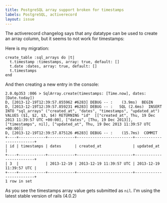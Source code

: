 ```yaml
---
title: PostgreSQL array support broken for timestamps 
labels: PostgreSQL, activerecord
layout: issue
---
```


The activerecord changelog says that any datatype can be used to create an array column, but it seems to not work for timestamps:

Here is my migration:

```
create_table :sql_arrays do |t|
  t.timestamp :timestamps, array: true, default: []
  t.date :dates, array: true, default: []
  t.timestamps
end
```

And then creating a new entry in the console:

```
2.0.0p353 :006 > SqlArray.create(timestamps: [Time.now], dates: [Date.today])
D, [2013-12-19T12:39:57.855962 #6283] DEBUG -- :    (3.9ms)  BEGIN
D, [2013-12-19T12:39:57.859231 #6283] DEBUG -- :   SQL (2.6ms)  INSERT INTO "sql_arrays" ("created_at", "dates", "timestamps", "updated_at") VALUES ($1, $2, $3, $4) RETURNING "id"  [["created_at", Thu, 19 Dec 2013 11:39:57 UTC +00:00], ["dates", [Thu, 19 Dec 2013]], ["timestamps", nil], ["updated_at", Thu, 19 Dec 2013 11:39:57 UTC +00:00]]
D, [2013-12-19T12:39:57.875126 #6283] DEBUG -- :    (15.7ms)  COMMIT
+----+------------+------------+-------------------------+-------------------------+
| id | timestamps | dates      | created_at              | updated_at              |
+----+------------+------------+-------------------------+-------------------------+
| 3  |            | 2013-12-19 | 2013-12-19 11:39:57 UTC | 2013-12-19 11:39:57 UTC |
+----+------------+------------+-------------------------+-------------------------+
1 row in set
```

As you see the timestamps array value gets submitted as `nil`. I'm using the latest stable version of rails (4.0.2)

